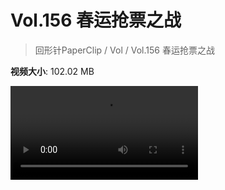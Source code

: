 # Vol.156 春运抢票之战

> 回形针PaperClip / Vol / Vol.156 春运抢票之战

**视频大小**: 102.02 MB

<div class="video"><video src="https://file.hsyhx.top/video/PaperClip/Vol/156.mp4" controls preload>🤔 您的浏览器不支持 video 标签</video></div>
